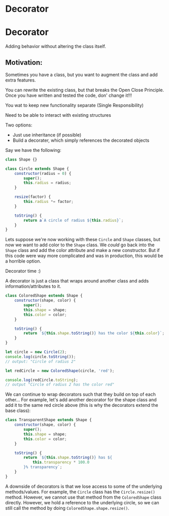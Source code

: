 # Decorator

# Decorator

Adding behavior without altering the class itself.

## Motivation:

Sometimes you have a class, but you want to augment the class and add extra features.

You can rewrite the existing class, but that breaks the Open Close Principle. Once you have written and tested the code, don' change it!!!

You wat to keep new functionality separate (Single Responsibility)

Need to be able to interact with existing structures

Two options:

-   Just use inheritance (if possible)
-   Build a decorater, which simply references the decorated objects

Say we have the following:

```js
class Shape {}

class Circle extends Shape {
    constructor(radius = 0) {
        super();
        this.radius = radius;
    }

    resize(factor) {
        this.radius *= factor;
    }

    toString() {
        return a`A circle of radius ${this.radius}`;
    }
}
```

Lets suppose we're now working with these `Circle` and `Shape` classes, but now we want to add color to the `Shape` class. We _could_ go back into the `Shape` class and add the color attribute and make a new constructor. But if this code were way more complicated and was in production, this would be a horrible option.

Decorator time :)

A decorator is just a class that wraps around another class and adds information/attributes to it.

```js
class ColoredShape extends Shape {
    constructor(shape, color) {
        super();
        this.shape = shape;
        this.color = color;
    }

    toString() {
        return `${this.shape.toString()} has the color ${this.color}`;
    }
}

let circle = new Circle(2);
console.log(circle.toString());
// output: "Circle of radius 2"

let redCircle = new ColoredShape(circle, 'red');

console.log(redCircle.toString);
// output "Circle of radius 2 has the color red"
```

We can continue to wrap decorators such that they build on top of each other... For example, let's add another decorator for the shape class and add it to the same red circle above (this is why the decorators extend the base class):

```js
class TransparentShape extends Shape {
    constructor(shape, color) {
        super();
        this.shape = shape;
        this.color = color;
    }

    toString() {
        return `${this.shape.toString()} has ${
            this.transparency * 100.0
        }% transparency`;
    }
}
```

A downside of decorators is that we lose access to some of the underlying methods/values. For example, the `Circle` class has the `Circle.resize()` method. However, we cannot use that method from the `ColoredShape` class directly. However, we hold a reference to the underlying circle, so we can still call the method by doing `ColoredShape.shape.resize()`.
